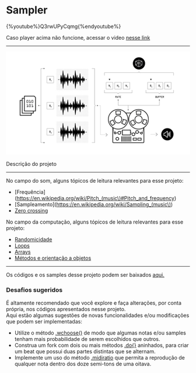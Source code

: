 # Sampler

{%youtube%}Q3rwUPyCqmg{%endyoutube%}

Caso player acima não funcione, acessar o video [nesse link](https://youtu.be/Q3rwUPyCqmg)

---

![](./img/proj_sampler.jpg "Rotinas nunca se atrasam para o ensaio...")

Descrição do projeto

---

No campo do som, alguns tópicos de leitura relevantes para esse projeto:

* [Frequência](https://en.wikipedia.org/wiki/Pitch_(music\)#Pitch_and_frequency)
* [Sampleamento](https://en.wikipedia.org/wiki/Sampling_(music\))
* [Zero crossing](https://en.wikipedia.org/wiki/Zero_crossing)

<p>

No campo da computação, alguns tópicos de leitura relevantes para esse projeto:

* [Randomicidade](https://en.wikipedia.org/wiki/Randomness)
* [Loops](https://en.wikipedia.org/wiki/Control_flow#Loops)
* [Arrays](https://en.wikipedia.org/wiki/Array_data_type)
* [Métodos e orientação a objetos](https://en.wikipedia.org/wiki/Object-oriented_programming)

---

Os códigos e os samples desse projeto podem ser baixados [aqui.](https://drive.google.com/open?id=1is--re9WDybGcbUXP4zgRRMup32WFd38)

### Desafios sugeridos

É altamente recomendado que você explore e faça alterações, por conta própria, nos códigos apresentados nesse projeto.<br>
Aqui estão algumas sugestões de novas funcionalidades e/ou modificações que podem ser implementadas:

- Utilize o método [.wchoose()](http://doc.sccode.org/Classes/SequenceableCollection.html#-wchoose) de modo que algumas notas e/ou samples tenham mais probabilidade de serem escolhidos que outros.
- Construa um fork com dois ou mais métodos [.do{}](http://doc.sccode.org/Reference/Control-Structures.html#.do) aninhados, para criar um beat que possui duas partes distintas que se alternam.
- Implemente um uso do método [.midiratio](http://doc.sccode.org/Classes/AbstractFunction.html#-midiratio) que permita a reprodução de qualquer nota dentro dos doze semi-tons de uma oitava.
